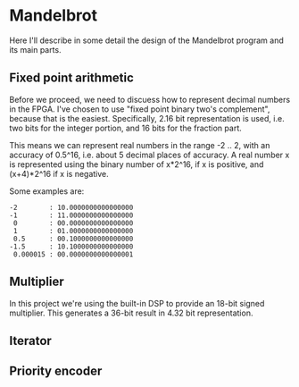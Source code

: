 # Mandelbrot
Here I'll describe in some detail the design of the Mandelbrot program and its
main parts.

## Fixed point arithmetic
Before we proceed, we need to discuess how to represent decimal numbers in the
FPGA. I've chosen to use "fixed point binary two's complement", because that is
the easiest. Specifically, 2.16 bit representation is used, i.e. two bits for
the integer portion, and 16 bits for the fraction part.

This means we can represent real numbers in the range -2 .. 2, with an accuracy
of 0.5^16, i.e. about 5 decimal places of accuracy. A real number x is
represented using the binary number of x\*2^16, if x is positive, and
(x+4)\*2^16 if x is negative.

Some examples are:
```
-2        : 10.0000000000000000
-1        : 11.0000000000000000
 0        : 00.0000000000000000
 1        : 01.0000000000000000
 0.5      : 00.1000000000000000
-1.5      : 10.1000000000000000
 0.000015 : 00.0000000000000001
```

## Multiplier
In this project we're using the built-in DSP to provide an 18-bit signed multiplier.
This generates a 36-bit result in 4.32 bit representation.

## Iterator

## Priority encoder

